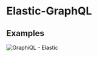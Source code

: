 # Elastic-GraphQL

## Examples
![GraphiQL - Elastic](https://user-images.githubusercontent.com/4553211/97095959-1a4c7800-163c-11eb-9758-c5a8a8da5888.png)
